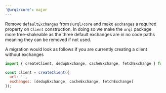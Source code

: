 ```yaml
---
'@urql/core': major
---
```


Remove `defaultExchanges` from `@urql/core` and make `exchanges` a required property on `Client` construction.
In doing so we make the `urql` package more tree-shakeable as the three default exchanges are in no code paths
meaning they can be removed if not used.

A migration would look as follows if you are currently creating a client without exchanges

```js
import { createClient, dedupExchange, cacheExchange, fetchExchange } from '@urql/core'

const client = createClient({
  url: '',
  exchanges: [dedupExchange, cacheExchange, fetchExchange]
});
```
